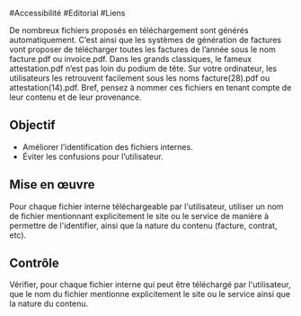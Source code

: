 
#Accessibilité #Editorial #Liens

De nombreux fichiers proposés en téléchargement sont générés automatiquement. C’est ainsi que les systèmes de génération de factures vont proposer de télécharger toutes les factures de l’année sous le nom facture.pdf ou invoice.pdf. Dans les grands classiques, le fameux attestation.pdf n’est pas loin du podium de tête. Sur votre ordinateur, les utilisateurs les retrouvent facilement sous les noms facture(28).pdf ou attestation(14).pdf. Bref, pensez à nommer ces fichiers en tenant compte de leur contenu et de leur provenance.

Objectif
--------

*   Améliorer l’identification des fichiers internes.
*   Éviter les confusions pour l’utilisateur.

Mise en œuvre
-------------

Pour chaque fichier interne téléchargeable par l'utilisateur, utiliser un nom de fichier mentionnant explicitement le site ou le service de manière à permettre de l'identifier, ainsi que la nature du contenu (facture, contrat, etc).

Contrôle
--------

Vérifier, pour chaque fichier interne qui peut être téléchargé par l'utilisateur, que le nom du fichier mentionne explicitement le site ou le service ainsi que la nature du contenu.
